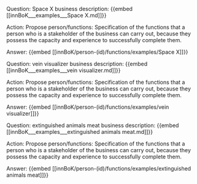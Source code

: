 Question: Space X business description:
{{embed [[innBoK___examples___Space X.md]]}}

Action: Propose person/functions: Specification of the functions that a person who is a stakeholder of the business can carry out, because they possess the capacity and experience to successfully complete them.

Answer:
{{embed [[innBoK/person-(id)/functions/examples/Space X]]}}

Question: vein visualizer business description:
{{embed [[innBoK___examples___vein visualizer.md]]}}

Action: Propose person/functions: Specification of the functions that a person who is a stakeholder of the business can carry out, because they possess the capacity and experience to successfully complete them.

Answer:
{{embed [[innBoK/person-(id)/functions/examples/vein visualizer]]}}

Question: extinguished animals meat business description:
{{embed [[innBoK___examples___extinguished animals meat.md]]}}

Action: Propose person/functions: Specification of the functions that a person who is a stakeholder of the business can carry out, because they possess the capacity and experience to successfully complete them.

Answer:
{{embed [[innBoK/person-(id)/functions/examples/extinguished animals meat]]}}



